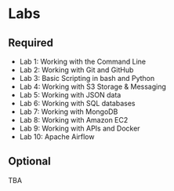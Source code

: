 # Labs

## Required
- Lab 1: Working with the Command Line
- Lab 2: Working with Git and GitHub
- Lab 3: Basic Scripting in bash and Python
- Lab 4: Working with S3 Storage & Messaging
- Lab 5: Working with JSON data
- Lab 6: Working with SQL databases
- Lab 7: Working with MongoDB
- Lab 8: Working with Amazon EC2
- Lab 9: Working with APIs and Docker
- Lab 10: Apache Airflow

## Optional

TBA
